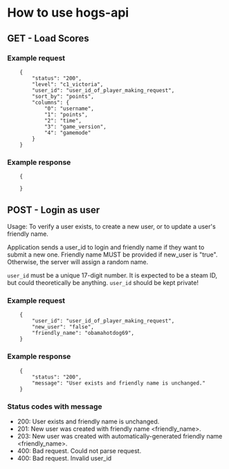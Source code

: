 # How to use hogs-api 
## GET - Load Scores
### Example request
```
    {
        "status": "200",
        "level": "c1_victoria",
        "user_id": "user_id_of_player_making_request",
        "sort_by": "points",
        "columns": {
            "0": "username",
            "1": "points",
            "2": "time",
            "3": "game_version",
            "4": "gamemode"
        }
    }
```

### Example response
```
    {

    }
```

## POST - Login as user
Usage:
To verify a user exists, to create a new user, or to update a user's friendly name.

Application sends a user_id to login and friendly name if they want to submit a new one.
Friendly name MUST be provided if new_user is "true". Otherwise, the server will assign a random name.

`user_id` must be a unique 17-digit number. It is expected to be a steam ID, but could theoretically be anything.
`user_id` should be kept private!

### Example request 
```
    {
        "user_id": "user_id_of_player_making_request",
        "new_user": "false",
        "friendly_name": "obamahotdog69",
    }
```

### Example response
```
    {
        "status": "200",
        "message": "User exists and friendly name is unchanged."
    }
```

### Status codes with message 
* 200: User exists and friendly name is unchanged.
* 201: New user was created with friendly name <friendly_name>.
* 203: New user was created with automatically-generated friendly name <friendly_name>.
* 400: Bad request. Could not parse request.
* 400: Bad request. Invalid user_id
